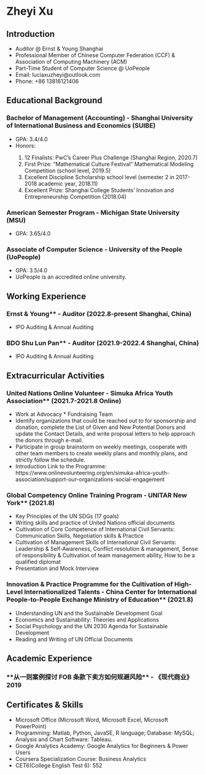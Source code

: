 <h1>Zheyi Xu</h1>
  <h2>Introduction</h2>
      <ul>
        <li>Auditor @ Ernst & Young Shanghai</li>
        <li>Professional Member of Chinese Computer Federation (CCF) & Association of Computing Machinery (ACM)</li>
        <li>Part-Time Student of Computer Science @ UoPeople</li>
        <li>Email: luciaxuzheyi@outlook.com</li>
        <li>Phone: +86 13816121406</li>
      </ul>

<h2>Educational Background</h2>
  <h3>Bachelor of Management (Accounting) - Shanghai University of International Business and Economics (SUIBE)</h3>
    <ul>
    <li>GPA: 3.4/4.0</li>
    <li>Honors:</li>
    <ol><li>12 Finalists: PwC’s Career Plus Challenge (Shanghai Region, 2020.7)</li>
        <li>First Prize: “Mathematical Culture Festival” Mathematical Modeling Competition (school level, 2019.5)</li>
        <li>Excellent Discipline Scholarship school level (semester 2 in 2017-2018 academic year, 2018.11)</li>
        <li>Excellent Prize: Shanghai College Students’ Innovation and Entrepreneurship Competition (2018.04)</li>
  </ol></ul>

  <h3>American Semester Program - Michigan State University (MSU)</h3>
    <ul><li>GPA: 3.65/4.0</li></ul>

  <h3>Associate of Computer Science - University of the People (UoPeople)</h3>
    <ul><li>GPA: 3.5/4.0</li>
      <li>UoPeople is an accredited online university.</li>
  </ul>

<h2>Working Experience</h2>
      <h3>Ernst & Young** - Auditor (2022.8-present Shanghai, China)</h3>
      <ul><li>IPO Auditing & Annual Auditing</li>
  </ul>

<h3>BDO Shu Lun Pan** - Auditor (2021.9-2022.4 Shanghai, China)</h3>
       <ul><li>IPO Auditing & Annual Auditing</li>
       </ul>


<h2>Extracurricular Activities</h2>
<h3>United Nations Online Volunteer - Simuka Africa Youth Association** (2021.7-2021.8 Online)</h3>
<ul><li>Work at Advocacy * Fundraising Team</li>
<li>Identify organizations that could be reached out to for sponsorship and donation, complete the List of Given and New Potential Donors and update the Contact Details, and write proposal letters to help approach the donors through e-mail.</li>
<li>Participate in group brainstorm on weekly meetings, cooperate with other team members to create weekly plans and monthly plans, and strictly follow the schedule.</li>
<li>Introduction Link to the Programme: https://www.onlinevolunteering.org/en/simuka-africa-youth-association/support-our-organizations-social-engagement</li>
</ul>

<h3>Global Competency Online Training Program - UNITAR New York** (2021.8)</h3>
<ul><li>Key Principles of the UN SDGs (17 goals)</li>
<li>Writing skills and practice of United Nations official documents</li>
<li>Cultivation of Core Competence of International Civil Servants: Communication Skills, Negotiation skills & Practice</li>
<li>Cultivation of Management Skills of International Civil Servants: Leadership & Self-Awareness, Conflict resolution & management, Sense of responsibility & Cultivation of team management ability, How to be a qualified diplomat</li>
<li>Presentation and Mock Interview</li>
</ul>

<h3>Innovation & Practice Programme for the Cultivation of High-Level Internationalized Talents - China Center for International People-to-People Exchange Ministry of Education** (2021.8)</h3>
<ul><li>Understanding UN and the Sustainable Development Goal</li>
<li>Economics and Sustainability: Theories and Applications</li>
<li>Social Psychology and the UN 2030 Agenda for Sustainable Development</li>
<li>Reading and Writing of UN Official Documents</li>
</ul>

<h2>Academic Experience</h2>
<h3>**从一则案例探讨 FOB 条款下卖方如何规避风险** - 《现代商业》2019</h3>

<h2>Certificates & Skills</h2>
<ul><li>Microsoft Office (Microsoft Word, Microsoft Excel, Microsoft PowerPoint)</li>
<li>Programming: Matlab, Python, JavaSE, R language; Database: MySQL; Analysis and Chart Software: Tableau.</li>
<li>Google Analytics Academy: Google Analytics for Beginners & Power Users</li>
<li>Coursera Specialization Course: Business Analytics</li>
<li>CET6(College English Test 6): 552</li>
</ul>
